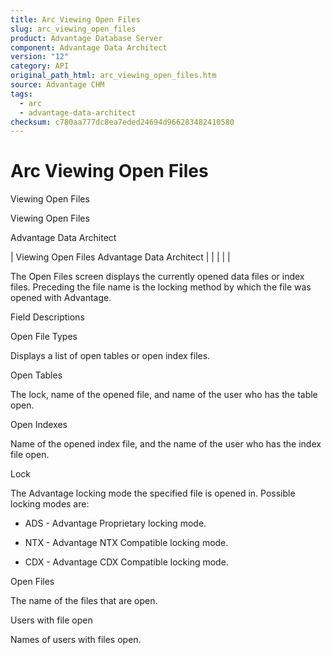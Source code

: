 ```yaml
---
title: Arc Viewing Open Files
slug: arc_viewing_open_files
product: Advantage Database Server
component: Advantage Data Architect
version: "12"
category: API
original_path_html: arc_viewing_open_files.htm
source: Advantage CHM
tags:
  - arc
  - advantage-data-architect
checksum: c780aa777dc8ea7eded24694d966283482410580
---
```


# Arc Viewing Open Files

Viewing Open Files

Viewing Open Files

Advantage Data Architect

| Viewing Open Files  Advantage Data Architect |  |  |  |  |

The Open Files screen displays the currently opened data files or index files. Preceding the file name is the locking method by which the file was opened with Advantage.

Field Descriptions

Open File Types

Displays a list of open tables or open index files.

Open Tables

The lock, name of the opened file, and name of the user who has the table open.

Open Indexes

Name of the opened index file, and the name of the user who has the index file open.

Lock

The Advantage locking mode the specified file is opened in. Possible locking modes are:

- ADS - Advantage Proprietary locking mode.

- NTX - Advantage NTX Compatible locking mode.

- CDX - Advantage CDX Compatible locking mode.

Open Files

The name of the files that are open.

Users with file open

Names of users with files open.
